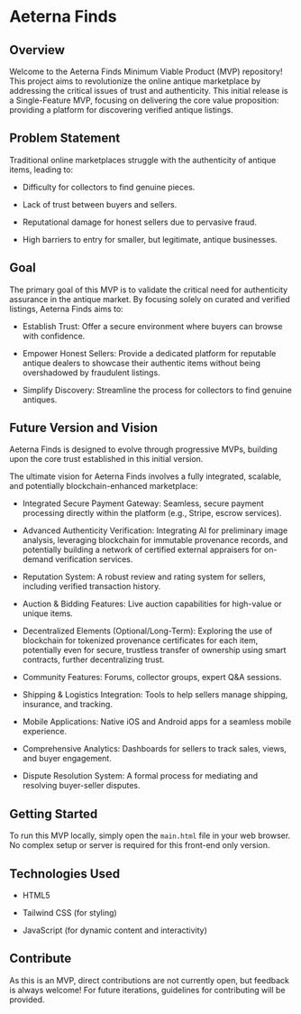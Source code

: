 # Aeterna Finds

## Overview

Welcome to the Aeterna Finds Minimum Viable Product (MVP) repository! This project aims to revolutionize the online antique marketplace by addressing the critical issues of trust and authenticity. This initial release is a Single-Feature MVP, focusing on delivering the core value proposition: providing a platform for discovering verified antique listings.

## Problem Statement

Traditional online marketplaces struggle with the authenticity of antique items, leading to:

- Difficulty for collectors to find genuine pieces.

- Lack of trust between buyers and sellers.

- Reputational damage for honest sellers due to pervasive fraud.

- High barriers to entry for smaller, but legitimate, antique businesses.

## Goal

The primary goal of this MVP is to validate the critical need for authenticity assurance in the antique market. By focusing solely on curated and verified listings, Aeterna Finds aims to:

- Establish Trust: Offer a secure environment where buyers can browse with confidence.

- Empower Honest Sellers: Provide a dedicated platform for reputable antique dealers to showcase their authentic items without being overshadowed by fraudulent listings.

- Simplify Discovery: Streamline the process for collectors to find genuine antiques.

## Future Version and Vision

Aeterna Finds is designed to evolve through progressive MVPs, building upon the core trust established in this initial version.

The ultimate vision for Aeterna Finds involves a fully integrated, scalable, and potentially blockchain-enhanced marketplace:

- Integrated Secure Payment Gateway: Seamless, secure payment processing directly within the platform (e.g., Stripe, escrow services).

- Advanced Authenticity Verification: Integrating AI for preliminary image analysis, leveraging blockchain for immutable provenance records, and potentially building a network of certified external appraisers for on-demand verification services.

- Reputation System: A robust review and rating system for sellers, including verified transaction history.

- Auction & Bidding Features: Live auction capabilities for high-value or unique items.

- Decentralized Elements (Optional/Long-Term): Exploring the use of blockchain for tokenized provenance certificates for each item, potentially even for secure, trustless transfer of ownership using smart contracts, further decentralizing trust.

- Community Features: Forums, collector groups, expert Q&A sessions.

- Shipping & Logistics Integration: Tools to help sellers manage shipping, insurance, and tracking.

- Mobile Applications: Native iOS and Android apps for a seamless mobile experience.

- Comprehensive Analytics: Dashboards for sellers to track sales, views, and buyer engagement.

- Dispute Resolution System: A formal process for mediating and resolving buyer-seller disputes.

## Getting Started

To run this MVP locally, simply open the `main.html` file in your web browser. No complex setup or server is required for this front-end only version.

## Technologies Used

- HTML5

- Tailwind CSS (for styling)

- JavaScript (for dynamic content and interactivity)

## Contribute

As this is an MVP, direct contributions are not currently open, but feedback is always welcome! For future iterations, guidelines for contributing will be provided.

